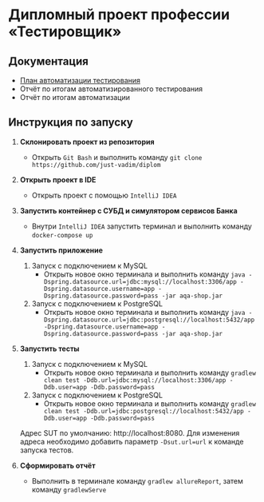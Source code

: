 # Дипломный проект профессии «Тестировщик»
## Документация
- [План автоматизации тестирования](https://github.com/just-vadim/diplom/blob/master/documentation/Plan.md)
- Отчёт по итогам автоматизированного тестирования
- Отчёт по итогам автоматизации

## Инструкция по запуску
1. **Склонировать проект из репозитория**
    - Открыть `Git Bash` и выполнить команду `git clone https://github.com/just-vadim/diplom`
2. **Открыть проект в IDE**
    - Открыть проект с помощью `IntelliJ IDEA`
3. **Запустить контейнер с СУБД и симулятором сервисов Банка**
    - Внутри `IntelliJ IDEA` запустить терминал и выполнить команду `docker-compose up`
4. **Запустить приложение**
    1. Запуск с подключением к MySQL
        - Открыть новое окно терминала и выполнить команду `java -Dspring.datasource.url=jdbc:mysql://localhost:3306/app -Dspring.datasource.username=app -Dspring.datasource.password=pass -jar aqa-shop.jar`
    2. Запуск с подключением к PostgreSQL
        - Открыть новое окно терминала и выполнить команду `java -Dspring.datasource.url=jdbc:postgresql://localhost:5432/app -Dspring.datasource.username=app -Dspring.datasource.password=pass -jar aqa-shop.jar`
5. **Запустить тесты**
    1. Запуск с подключением к MySQL
        - Открыть новое окно терминала и выполнить команду `gradlew clean test -Ddb.url=jdbc:mysql://localhost:3306/app -Ddb.user=app -Ddb.password=pass`
    2. Запуск с подключением к PostgreSQL
        - Открыть новое окно терминала и выполнить команду `gradlew clean test -Ddb.url=jdbc:postgresql://localhost:5432/app -Ddb.user=app -Ddb.password=pass`
    
    Адрес SUT по умолчанию: http://localhost:8080. Для изменения адреса необходимо добавить параметр `-Dsut.url=url` к команде запуска тестов.

6. **Сформировать отчёт**
    - Выполнить в терминале команду `gradlew allureReport`, затем команду `gradlewServe`
